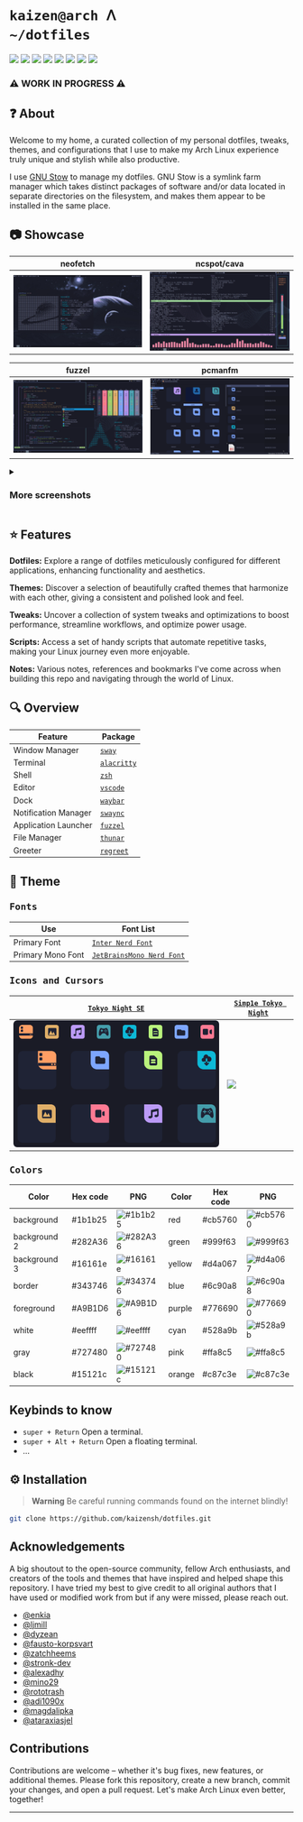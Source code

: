 # <code>kaizen@arch ᐱ ~/dotfiles</code>

![](https://img.shields.io/github/last-commit/kaizensh/dotfiles.svg) ![](https://img.shields.io/github/forks/kaizensh/dotfiles.svg) ![](https://img.shields.io/github/stars/kaizensh/dotfiles.svg) ![](https://img.shields.io/github/watchers/kaizensh/dotfiles.svg) ![](https://img.shields.io/github/issues/kaizensh/dotfiles.svg) ![](https://img.shields.io/github/issues-closed/kaizensh/dotfiles.svg) ![](https://img.shields.io/github/issues-pr/kaizensh/dotfiles.svg) ![](https://img.shields.io/github/issues-pr-closed/kaizensh/dotfiles.svg) 

<h3>⚠️ WORK IN PROGRESS ⚠️</h3>

## :question: About
Welcome to my home, a curated collection of my personal dotfiles, tweaks, themes, and configurations that I use to make my Arch Linux experience truly unique and stylish while also productive.

I use [GNU Stow](https://www.gnu.org/software/stow/) to manage my dotfiles. GNU Stow is a symlink farm manager which takes distinct packages of software and/or data located in separate directories on the filesystem, and makes them appear to be installed in the same place. 

## :camera: Showcase

| neofetch                       | ncspot/cava                        |
| ------------------------------ | ---------------------------------- |
| ![neofetch](.assets/fetch.png) | ![ncspot-cava](.assets/ncspot.png) |

| fuzzel                        | pcmanfm                         |
| ----------------------------- | ------------------------------- |
| ![fuzzel](.assets/fuzzel.png) | ![pcmanfm](.assets/pcmanfm.png) |


<details>
 <summary><h3>More screenshots</h3></summary>
</details>


## :star: Features

**Dotfiles:** Explore a range of dotfiles meticulously configured for different applications, enhancing functionality and aesthetics.

**Themes:** Discover a selection of beautifully crafted themes that harmonize with each other, giving a consistent and polished look and feel.

**Tweaks:** Uncover a collection of system tweaks and optimizations to boost performance, streamline workflows, and optimize power usage.

**Scripts:** Access a set of handy scripts that automate repetitive tasks, making your Linux journey even more enjoyable.

**Notes:** Various notes, references and bookmarks I've come across when building this repo and navigating through the world of Linux.


## :mag: Overview
| Feature              | Package                                                          |
| -------------------- | ---------------------------------------------------------------- |
| Window Manager       | [`sway`](https://github.com/swaywm/sway)                         |
| Terminal             | [`alacritty`](https://github.com/alacritty/alacritty)            |
| Shell                | [`zsh`](https://www.zsh.org/)                                    |
| Editor               | [`vscode`](https://github.com/microsoft/vscode)                  |
| Dock                 | [`waybar`](https://github.com/Alexays/Waybar)                    |
| Notification Manager | [`swaync`](https://github.com/ErikReider/SwayNotificationCenter) |
| Application Launcher | [`fuzzel`](https://codeberg.org/dnkl/fuzzel)                     |
| File Manager         | [`thunar`](https://github.com/xfce-mirror/thunar)                |
| Greeter              | [`regreet`](https://github.com/rharish101/ReGreet)               |


## :art: Theme

### <samp>Fonts</samp>
| Use               | Font List                                                                    |
| ----------------- | ---------------------------------------------------------------------------- |
| Primary Font      | [`Inter Nerd Font`](https://aur.archlinux.org/packages/nerd-fonts-inter)     |
| Primary Mono Font | [`JetBrainsMono Nerd Font`](https://www.programmingfonts.org/#jetbrainsmono) |

### <samp>Icons and Cursors</samp>

| [`Tokyo Night SE`](https://github.com/ljmill/tokyo-night-icons)                                  | [`Simp1e Tokyo Night`](https://gitlab.com/cursors/simp1e)   |
| ------------------------------------------------------------------------------------------------ | ----------------------------------------------------------- |
| <img src='https://github.com/ljmill/tokyo-night-icons/raw/main/assets/main.svg' width='450px' /> | <img src='https://i.imgur.com/TxtdjiC.png' width='450px' /> |


### <samp>Colors</samp>
| Color        | Hex code | PNG                                                      | Color  | Hex code | PNG                                                      |
| ------------ | -------- | -------------------------------------------------------- | ------ | -------- | -------------------------------------------------------- |
| background   | #1b1b25  | ![#1b1b25](https://placehold.co/15x15/1b1b25/1b1b25.png) | red    | #cb5760  | ![#cb5760](https://placehold.co/15x15/cb5760/cb5760.png) |
| background 2 | #282A36  | ![#282A36](https://placehold.co/15x15/282A36/282A36.png) | green  | #999f63  | ![#999f63](https://placehold.co/15x15/999f63/999f63.png) |
| background 3 | #16161e  | ![#16161e](https://placehold.co/15x15/16161e/16161e.png) | yellow | #d4a067  | ![#d4a067](https://placehold.co/15x15/d4a067/d4a067.png) |
| border       | #343746  | ![#343746](https://placehold.co/15x15/343746/343746.png) | blue   | #6c90a8  | ![#6c90a8](https://placehold.co/15x15/6c90a8/6c90a8.png) |
| foreground   | #A9B1D6  | ![#A9B1D6](https://placehold.co/15x15/A9B1D6/A9B1D6.png) | purple | #776690  | ![#776690](https://placehold.co/15x15/776690/776690.png) |
| white        | #eeffff  | ![#eeffff](https://placehold.co/15x15/eeffff/eeffff.png) | cyan   | #528a9b  | ![#528a9b](https://placehold.co/15x15/528a9b/528a9b.png) |
| gray         | #727480  | ![#727480](https://placehold.co/15x15/727480/727480.png) | pink   | #ffa8c5  | ![#ffa8c5](https://placehold.co/15x15/ffa8c5/ffa8c5.png) |
| black        | #15121c  | ![#15121c](https://placehold.co/15x15/15121c/15121c.png) | orange | #c87c3e  | ![#c87c3e](https://placehold.co/15x15/c87c3e/c87c3e.png) |


## Keybinds to know
- <code>super + Return</code> Open a terminal.
- <code>super + Alt + Return</code> Open a floating terminal.
- ...

## :gear: Installation
> **Warning**
> Be careful running commands found on the internet blindly!
```sh
git clone https://github.com/kaizensh/dotfiles.git
```

## Acknowledgements
A big shoutout to the open-source community, fellow Arch enthusiasts, and creators of the tools and themes that have inspired and helped shape this repository. I have tried my best to give credit to all original authors that I have used or modified work from but if any were missed, please reach out.
- [@enkia](https://github.com/enkia)
- [@ljmill](https://github.com/ljmill)
- [@dyzean](https://github.com/Dyzean)
- [@fausto-korpsvart](https://github.com/Fausto-Korpsvart)
- [@zatchheems](https://github.com/zatchheems)
- [@stronk-dev](https://github.com/stronk-dev)
- [@alexadhy](https://github.com/alexadhy)
- [@mino29](https://github.com/mino29)
- [@rototrash](https://github.com/rototrash)
- [@adi1090x](https://github.com/adi1090x)
- [@magdalipka](https://github.com/magdalipka)
- [@ataraxiasjel](https://github.com/AtaraxiaSjel)

## Contributions
Contributions are welcome – whether it's bug fixes, new features, or additional themes. Please fork this repository, create a new branch, commit your changes, and open a pull request. Let's make Arch Linux even better, together!

---
